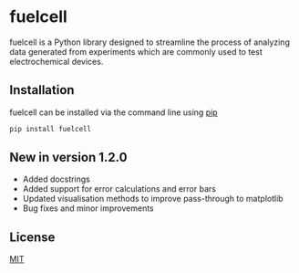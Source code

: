 # fuelcell

fuelcell is a Python library designed to streamline the process of analyzing data generated from experiments which are commonly used to test electrochemical devices.

## Installation

fuelcell can be installed via the command line using [pip](https://pypi.org) 

``` bash
pip install fuelcell
```

## New in version 1.2.0

* Added docstrings
* Added support for error calculations and error bars
* Updated visualisation methods to improve pass-through to matplotlib
* Bug fixes and minor improvements

## License

[MIT](https://choosealicense.com/licenses/mit/) 